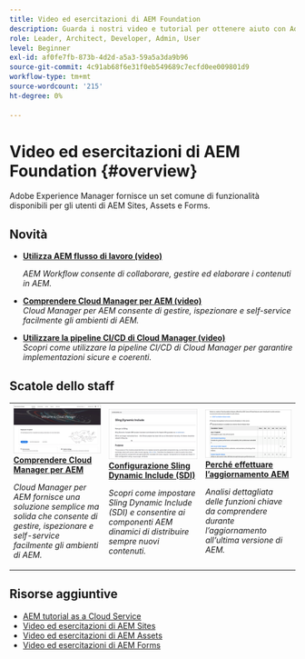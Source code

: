 ```yaml
---
title: Video ed esercitazioni di AEM Foundation
description: Guarda i nostri video e tutorial per ottenere aiuto con Adobe Experience Manager Foundation.
role: Leader, Architect, Developer, Admin, User
level: Beginner
exl-id: af0fe7fb-873b-4d2d-a5a3-59a5a3da9b96
source-git-commit: 4c91ab68f6e31f0eb549689c7ecfd0ee009801d9
workflow-type: tm+mt
source-wordcount: '215'
ht-degree: 0%

---
```


# Video ed esercitazioni di AEM Foundation {#overview}

Adobe Experience Manager fornisce un set comune di funzionalità disponibili per gli utenti di AEM Sites, Assets e Forms.

<div id="whats-new-section">

## Novità

* **[Utilizza AEM flusso di lavoro (video)](./workflow/use-workflow.md)**

   *AEM Workflow consente di collaborare, gestire ed elaborare i contenuti in AEM.*

* **[Comprendere Cloud Manager per AEM (video)](./cloud-manager/understand-cloud-manager-for-aem.md)**\
   *Cloud Manager per AEM consente di gestire, ispezionare e self-service facilmente gli ambienti di AEM.*

* **[Utilizzare la pipeline CI/CD di Cloud Manager (video)](./cloud-manager/use-the-cicd-pipeline-in-cloud-manager-for-aem.md)**\
   *Scopri come utilizzare la pipeline CI/CD di Cloud Manager per garantire implementazioni sicure e coerenti.*

</div>

<div id="recs-overview-body-1"></div>
<div id="recs-overview-body-2"></div>
<div id="recs-overview-body-3"></div>
<div id="recs-overview-body-4"></div>
<div id="recs-overview-body-5"></div>
<div id="recs-overview-body-6"></div>

<div id="staff-picks-section">

## Scatole dello staff

<table>
<tr>
  <td>
    <a href="./cloud-manager/understand-cloud-manager-for-aem.md">
    <img alt="Comprendere Cloud Manager per AEM" src="./cloud-manager/assets/understand-cloud-manager-for-aem/thumbnail.png" />
    </a>
    <div>
     <a href="./cloud-manager/understand-cloud-manager-for-aem.md">
    <strong>Comprendere Cloud Manager per AEM</strong>
    </a>
    </div>
    <p>
    <em>Cloud Manager per AEM fornisce una soluzione semplice ma solida che consente di gestire, ispezionare e self-service facilmente gli ambienti di AEM.</em>
    <p>
  </td>
   <td>
    <a href="./development/set-up-sling-dynamic-include.md">
    <img alt="Configurazione Sling Dynamic Include (SDI)" src="./development/assets/set-up-sling-dynamic-include/thumbnail.png" />
    </a>
     <div>
     <a href="./development/set-up-sling-dynamic-include.md">
    <strong>Configurazione Sling Dynamic Include (SDI)</strong>
    </a>
    </div>
    <p>
    <em>Scopri come impostare Sling Dynamic Include (SDI) e consentire ai componenti AEM dinamici di distribuire sempre nuovi contenuti.</em>
    <p>
  </td>
  <td>
    <a href="./administration/understand-reasons-to-upgrade.md">
    <img alt="Perché effettuare l’aggiornamento AEM" src="./administration/assets/understand-reasons-to-upgrade/thumbnail.png" />
    </a>
    <div>
    <a href="./administration/understand-reasons-to-upgrade.md">
    <strong>Perché effettuare l’aggiornamento AEM</strong>
    </a>
    </div>
    <p>
    <em>Analisi dettagliata delle funzioni chiave da comprendere durante l’aggiornamento all’ultima versione di AEM.</em>
    </p>
  </td>
</tr>
</table>

</div>

## Risorse aggiuntive

* [AEM tutorial as a Cloud Service](/help/cloud-service/overview.md)
* [Video ed esercitazioni di AEM Sites](/help/sites/overview.md)
* [Video ed esercitazioni di AEM Assets](/help/assets/overview.md)
* [Video ed esercitazioni di AEM Forms](/help/forms/overview.md)
